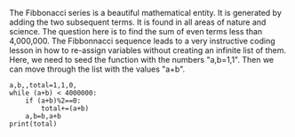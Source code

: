 The Fibbonacci series is a beautiful mathematical entity. It is generated by adding the two subsequent terms. It is found in all areas of nature and science.  The question here is 
to find the sum of even terms less than 4,000,000.  The Fibbonnacci sequence leads to a very instructive coding lesson in how to re-assign
variables without creating an infinite list of them.  Here, we need to seed the function with the numbers "a,b=1,1".  Then we can 
move through the list with the values "a+b".
```
a,b,,total=1,1,0,
while (a+b) < 4000000:
    if (a+b)%2==0:
        total+=(a+b)
    a,b=b,a+b
print(total)
```
